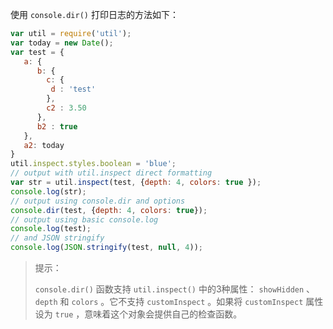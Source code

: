 使用 `console.dir()` 打印日志的方法如下：

```js
var util = require('util');
var today = new Date();
var test = { 
   a: { 
      b: { 
        c: { 
         d : 'test' 
        }, 
        c2 : 3.50 
      }, 
      b2 : true 
   }, 
   a2: today 
} 
util.inspect.styles.boolean = 'blue';
// output with util.inspect direct formatting
var str = util.inspect(test, {depth: 4, colors: true });
console.log(str);
// output using console.dir and options
console.dir(test, {depth: 4, colors: true});
// output using basic console.log
console.log(test);
// and JSON stringify
console.log(JSON.stringify(test, null, 4));
```

> 提示：
>
> `console.dir()` 函数支持 `util.inspect()` 中的3种属性： `showHidden` 、 `depth` 和 `colors` 。它不支持 `customInspect` 。如果将 `customInspect` 属性设为 `true` ，意味着这个对象会提供自己的检查函数。

